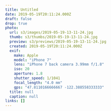```yaml
---
title: Untitled
date: 2019-05-19T20:11:24.000Z
draft: false
drop: true
photo:
  url: s3/images/2019-05-19-13-11-24.jpg
  thumb: s3/thumbs/2019-05-19-13-11-24.jpg
  preview: s3/previews/2019-05-19-13-11-24.jpg
  created: 2019-05-19T20:11:24.000Z
  exif:
    make: Apple
    model: "iPhone 7"
    lens: "iPhone 7 back camera 3.99mm f/1.8"
    iso: 20
    aperture: 1.8
    shutter_speed: 1/1041
    focal_length: "4.0 mm"
    gps: "47.8110166666667 -122.388558333333"
  title: null
  caption: null
links: []
---
```

